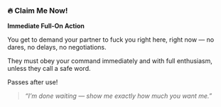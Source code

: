 ### 🔥 Claim Me Now!
**Immediate Full-On Action**

You get to demand your partner to fuck you right here, right now — no dares, no delays, no negotiations.

They must obey your command immediately and with full enthusiasm, unless they call a safe word.

Passes after use!

> *“I’m done waiting — show me exactly how much you want me.”*
